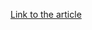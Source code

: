 [Link to the article](https://cheatsheetseries.owasp.org/cheatsheets/Session_Management_Cheat_Sheet.html)
